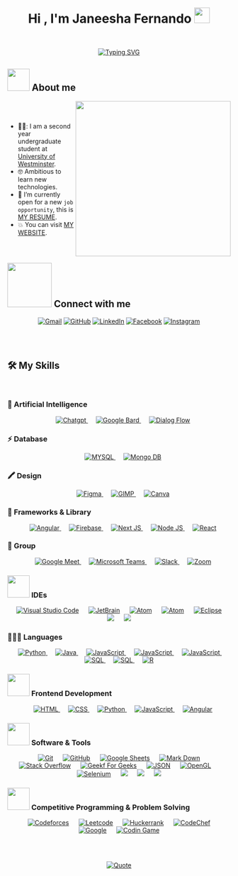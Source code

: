 <h1 align="center">Hi , I'm Janeesha Fernando <img src="https://media.giphy.com/media/hvRJCLFzcasrR4ia7z/giphy.gif" width="35"></h1>
<br>
<p align="center">
<a href="https://git.io/typing-svg"><img src="https://readme-typing-svg.demolab.com?font=Fira+Code&weight=600&pause=1000&color=237AF7&background=FFFFFF&center=true&vCenter=true&width=443&height=100&lines=Software+Engineering+Student;University+of+Westminster;Enthusiastic+Software+Developer+;Competitive+Programmer;janeeshafernando77%40gmail.com" alt="Typing SVG" /></a>
</p>

## <picture><img src = "https://github.com/7oSkaaa/7oSkaaa/blob/main/Images/about_me.gif?raw=true" width = 50px></picture> About me

<picture> <img align="right" src="https://user-images.githubusercontent.com/74038190/221352975-94759904-aa4c-4032-a8ab-b546efb9c478.gif" width = 350px></picture>

<br><br>

- 👩‍🎓: I am a second year undergraduate student at [University of Westminster](https://www.westminster.ac.uk/).
- :nerd_face: Ambitious to learn new technologies.
- :thinking: I’m currently open for a new `job opportunity`, this is [MY RESUME]().
- :boom: You can visit [MY WEBSITE]().
<br>

## <picture> <img src="https://github.com/7oSkaaa/7oSkaaa/blob/main/Images/Connect-with-me.gif?raw=true" width="100px"> </picture> Connect with me
<p align="center">
	<a href="mailto:janeeshafernando77@gmail.com"><img img src="https://img.shields.io/badge/gmail-%23EA4335.svg?style=plastic&logo=gmail&logoColor=white" alt="Gmail"/></a>
	<a href="https://github.com/janeeshafernando02"><img src="https://img.shields.io/badge/github-%23181717.svg?style=plastic&logo=github&logoColor=white" alt="GitHub"/></a>
	</a>
	<a href="https://www.linkedin.com/in/shalindi-fernando-98512927a/"><img src="https://img.shields.io/badge/linkedin-%230A66C2.svg?style=plastic&logo=linkedin&logoColor=white" alt="LinkedIn"/></a>
	<a href="https://www.facebook.com/profile.php?id=100084432848059"><img src="https://img.shields.io/badge/facebook-%231877F2.svg?style=plastic&logo=facebook&logoColor=white" alt="Facebook"/></a>
	<a href="https://www.instagram.com/shalindi_janeesha/?hl=en"><img src="https://img.shields.io/badge/instagram-%23E4405F.svg?style=plastic&logo=instagram&logoColor=white" alt="Instagram"/></a>

</p>
<br><br>

## 🛠️ My Skills
<br>

### 🤖 Artificial Intelligence
<p align = "center">
	&emsp;
	   <a href = "https://chat.openai.com/auth/login" target="_blank">
	   <img alt="Chatgpt" src = "https://img.shields.io/badge/ChatGPT-74aa9c?style=for-the-badge&logo=openai&logoColor=white">
	   </a>	   
	&emsp;
        <a href = "https://bard.google.com" target="_blank">
	   <img alt="Google Bard" src = "https://img.shields.io/badge/Google%20Bard-886FBF?style=for-the-badge&logo=googlebard&logoColor=fff">
	   </a>	   
	&emsp;
        <a href = "https://cloud.google.com/dialogflow?hl=en" target="_blank">
	   <img alt="Dialog Flow" src = "https://img.shields.io/badge/dialogflow-FF9800?style=for-the-badge&logo=dialogflow&logoColor=white">
	   </a>	   	
</p>

### ⚡ Database 

<p align = "center">
	&emsp;
	   <a href = "https://dev.mysql.com/doc/" target="_blank">
	   <img alt="MYSQL" src = "https://img.shields.io/badge/MySQL-005C84?style=for-the-badge&logo=mysql&logoColor=white">
	   </a>	   
	&emsp;
        <a href = "https://www.mongodb.com/docs/" target="_blank">
	   <img alt="Mongo DB" src = "https://img.shields.io/badge/MongoDB-4EA94B?style=for-the-badge&logo=mongodb&logoColor=white">
	   </a>	   
</p>

### 🖍 Design
<p align = "center">
	&emsp;
	   <a href = "https://www.figma.com" target="_blank">
	   <img alt="Figma" src = "https://img.shields.io/badge/Figma-F24E1E?style=for-the-badge&logo=figma&logoColor=white">
	   </a>	   
	&emsp;
        <a href = "https://www.gimp.org" target="_blank">
	   <img alt="GIMP" src = "https://img.shields.io/badge/gimp-5C5543?style=for-the-badge&logo=gimp&logoColor=white">
	   </a>	  
	&emsp;
        <a href = "http://www.canva.com/" target="_blank">
	   <img alt="Canva" src = "https://img.shields.io/badge/Canva-%2300C4CC.svg?&style=for-the-badge&logo=Canva&logoColor=white">
	   </a>	 
</p>

### 🚀 Frameworks & Library
<p align = "center">
	&emsp;
	   <a href = "https://angular.io/start" target="_blank">
	   <img alt="Angular" src = "https://img.shields.io/badge/Angular-DD0031?style=for-the-badge&logo=angular&logoColor=white">
	   </a>	   
	&emsp;
        <a href = "https://firebase.google.com/docs" target="_blank">
	   <img alt="Firebase" src = "https://img.shields.io/badge/firebase-ffca28?style=for-the-badge&logo=firebase&logoColor=black">
	   </a>	  
	&emsp;
        <a href = "https://nextjs.org/docs" target="_blank">
	   <img alt="Next JS" src = "https://img.shields.io/badge/next%20js-000000?style=for-the-badge&logo=nextdotjs&logoColor=white">
	   </a>	
	&emsp;
        <a href = "https://nodejs.org/en/docs" target="_blank">
	   <img alt="Node JS" src = "https://img.shields.io/badge/Node%20js-339933?style=for-the-badge&logo=nodedotjs&logoColor=white">
	   </a>	
    &emsp;
        <a href = "https://legacy.reactjs.org/docs/getting-started.html" target="_blank">
	   <img alt="React" src = "https://img.shields.io/badge/React-20232A?style=for-the-badge&logo=react&logoColor=61DAFB">
	   </a>	
</p>

### 🤜 Group
<p align = "center">
	&emsp;
	   <a href = "https://meet.google.com/" target="_blank">
	   <img alt="Google Meet" src = "https://img.shields.io/badge/Google%20Meet-00897B?style=for-the-badge&logo=google-meet&logoColor=white">
	   </a>	   
	&emsp;
        <a href = "https://www.microsoft.com/en-us/microsoft-teams/group-chat-software" target="_blank">
	   <img alt="Microsoft Teams" src = "https://img.shields.io/badge/Microsoft_Teams-6264A7?style=for-the-badge&logo=microsoft-teams&logoColor=white">
	   </a>	  
	&emsp;
        <a href = "https://slack.com/" target="_blank">
	   <img alt="Slack" src = "https://img.shields.io/badge/Slack-4A154B?style=for-the-badge&logo=slack&logoColor=white">
	   </a>	
	&emsp;
        <a href = "https://zoom.us/" target="_blank">
	   <img alt="Zoom" src = "https://img.shields.io/badge/Zoom-2D8CFF?style=for-the-badge&logo=zoom&logoColor=white">
	   </a>	
</p>

 ### <picture> <img src = "https://github.com/7oSkaaa/7oSkaaa/blob/main/Images/IDEs.gif?raw=true" width = 50px>  </picture> IDEs
 
<p align="center">
  &emsp;
    <a href="#"><img alt="Visual Studio Code" src="https://img.shields.io/badge/VSCode-0078D4?style=for-the-badge&logo=visual%20studio%20code&logoColor=white"></a>
  &emsp;
    <a href="#"><img alt="JetBrain" src="https://img.shields.io/badge/IntelliJ_IDEA-000000.svg?style=for-the-badge&logo=intellij-idea&logoColor=white" /></a>
  &emsp;
    <a href="#"><img alt="Atom" src="https://img.shields.io/badge/Atom-66595C?style=for-the-badge&logo=Atom&logoColor=white" /></a>
  &emsp;
    <a href="#"><img alt="Atom" src="https://img.shields.io/badge/PyCharm-000000.svg?&style=for-the-badge&logo=PyCharm&logoColor=white" /></a>
  &emsp;
    <a href="#"><img alt="Eclipse" src="https://img.shields.io/badge/Eclipse-2C2255?style=for-the-badge&logo=eclipse&logoColor=white" /></a>
 &emsp;	
    <a href="#"><img src="https://img.shields.io/badge/RStudio-75AADB?style=for-the-badge&logo=RStudio&logoColor=white"/></a>	
&emsp;	
    <a href="#"><img src="https://img.shields.io/badge/sublime_text-%23575757.svg?&style=for-the-badge&logo=sublime-text&logoColor=important"/></a>	   	
</p>


### 👩🏽‍💻 Languages

<p align="center"> 
  &emsp;
    <a href="https://www.python.org" target="_blank">
    <img alt="Python" src="https://img.shields.io/badge/Python-FFD43B?style=for-the-badge&logo=python&logoColor=blue">
  </a>
  &emsp;
  <a href="https://www.java.com" target="_blank"> 
    <img alt="Java" src="https://img.shields.io/badge/java-%23ED8B00.svg?style=for-the-badge&logo=openjdk&logoColor=white">
  </a>
 &emsp;
  <a href="https://developer.mozilla.org/en-US/docs/Web/JavaScript" target="_blank"> 
     <img alt="JavaScript" src="https://img.shields.io/badge/HTML5-E34F26?style=for-the-badge&logo=html5&logoColor=white">
   </a>	
&emsp;
  <a href="https://developer.mozilla.org/en-US/docs/Web/JavaScript" target="_blank"> 
     <img alt="JavaScript" src="https://img.shields.io/badge/CSS3-1572B6?style=for-the-badge&logo=css3&logoColor=white">
   </a>	
   &emsp;
  <a href="https://developer.mozilla.org/en-US/docs/Web/JavaScript" target="_blank"> 
     <img alt="JavaScript" src="https://img.shields.io/badge/JavaScript-323330?style=for-the-badge&logo=javascript&logoColor=F7DF1E">
   </a>	
 &emsp;
     <a href="https://www.geeksforgeeks.org/sql-tutorial/" target="_blank"> 
     <img alt="SQL" src="https://img.shields.io/badge/JavaScript%20-%23F7DF1E.svg?style=plastic&logo=javascript&logoColor=black">
   </a>
&emsp;
    <a href="https://www.geeksforgeeks.org/sql-tutorial/" target="_blank"> 
     <img alt="SQL" src="https://img.shields.io/badge/Pandas-2C2D72?style=for-the-badge&logo=pandas&logoColor=white">
   </a>
&emsp;
	
  <a href="https://www.w3schools.com/r/r_intro.asp" target="_blank"> 
    <img alt="R" src="https://img.shields.io/badge/R%20-%2300599C.svg?style=plastic&logo=R&logoColor=white">
  </a> 	
</p>

### <picture> <img src = "https://github.com/7oSkaaa/7oSkaaa/blob/main/Images/Front_End.gif?raw=true" width = 50px>  </picture> Frontend Development
<p align = "center">  
  &emsp; 
  <a href="https://www.w3.org/html/" target="_blank"> 
   <img alt="HTML" src="https://img.shields.io/badge/HTML5%20-%23E34F26.svg?style=plastic&logo=html5&logoColor=white">
  </a>   
  &emsp;
  <a href="https://www.w3schools.com/css/" target="_blank">
    <img alt="CSS" src="https://img.shields.io/badge/CSS%20-%231572B6.svg?style=plastic&logo=css3&logoColor=white">
  </a> 
  &emsp;
  <a href="https://www.python.org" target="_blank">
    <img alt="Python" src="https://img.shields.io/badge/react-%2361DAFB.svg?style=plastic&logo=React&logoColor=black">
  </a>
  &emsp;
  <a href="https://developer.mozilla.org/en-US/docs/Web/JavaScript" target="_blank"> 
     <img alt="JavaScript" src="https://img.shields.io/badge/JavaScript%20-%23F7DF1E.svg?style=plastic&logo=javascript&logoColor=black">
   </a>
    &emsp;
  <a href="https://developer.mozilla.org/en-US/docs/Web/JavaScript" target="_blank"> 
     <img alt="Angular" src="https://img.shields.io/badge/Angular%20-%23F7DF1E.svg?style=plastic&logo=angular&logoColor=black">
   </a>
	
</p>

 ### <picture> <img src = "https://github.com/7oSkaaa/7oSkaaa/blob/main/Images/Software_Tools.gif?raw=true" width = 50px>  </picture> Software & Tools
 
<p align="center">
  &emsp;
    <a href="#"><img alt="Git" src="https://img.shields.io/badge/Git%20-%23F05033.svg?style=plastic&logo=git&logoColor=white"></a>
  &emsp;
    <a href="#"><img alt="GitHub" src="https://img.shields.io/badge/github-%23181717.svg?style=plastic&logo=github&logoColor=white"></a>
  &emsp;
    <a href="#"><img alt="Google Sheets" src="https://img.shields.io/badge/Google%20Sheets%20-%2334A853.svg?style=plastic&logo=google%20sheets&logoColor=white"></a>
  &emsp;
    <a href="#"><img alt="Mark Down" src="https://img.shields.io/badge/Markdown-000000?style=plastic&logo=markdown&logoColor=white"></a>
  &emsp;
    <a href="#"><img alt="Stack Overflow" src="https://img.shields.io/badge/-Stack%20Overflow-FE7A16?style=plastic&logo=stack-overflow&logoColor=white"></a>
  &emsp;
    <a href="#"><img alt="Geekf For Geeks" src="https://img.shields.io/badge/geeksforgeeks-%230F9D58.svg?style=plastic&logo=geeksforgeeks&logoColor=white"></a>
  &emsp;
    <a href="#"><img alt="JSON" img src="https://img.shields.io/badge/json-%23000000.svg?style=plastic&logo=json&logoColor=white"></a>
  &emsp;
    <a href="#"><img alt="OpenGL" src="https://img.shields.io/badge/opengl-%235586A4.svg?style=plastic&logo=opengl&logoColor=white"></a>
  &emsp;
    <a href="#"><img alt="Selenium" src="https://img.shields.io/badge/selenium-%2343B02A.svg?&style=plastic&logo=selenium&logoColor=white"></a>
    &emsp;
    <a href="#"><img src="https://img.shields.io/badge/latex-%23008080.svg?&style=plastic&logo=latex&logoColor=white" /></a>
    &emsp;
    <a href="#"><img src="https://img.shields.io/badge/django-%23092E20.svg?&style=plastic&logo=django&logoColor=white" /></a>
    &emsp;
    <a href="#"><img src="https://img.shields.io/badge/mysql-%234479A1.svg?&style=plastic&logo=mysql&logoColor=white"/></a>
   
</p>




 ### <picture> <img src = "https://github.com/7oSkaaa/7oSkaaa/blob/main/Images/CP_PS.gif?raw=true" width = 50px>  </picture> Competitive Programming & Problem Solving
 
<p align="center">
  &emsp;
    <a href="#"><img alt = "Codeforces" src="https://img.shields.io/badge/codeforces%20-%231F8ACB.svg?style=plastic&logo=codeforces&logoColor=white" /></a>	
  &emsp;
    <a href="#"><img alt = "Leetcode" src="https://img.shields.io/badge/leetcode%20-%23FFA116.svg?style=plastic&logo=leetcode&logoColor=black" /></a>
  &emsp;
    <a href="#"><img alt = "Huckerrank" src="https://img.shields.io/badge/hackerrank-%232EC866.svg?style=plastic&logo=hackerrank&logoColor=white" /></a>
  &emsp;
    <a href="#"><img alt = "CodeChef" src="https://img.shields.io/badge/codechef-%235B4638.svg?style=plastic&logo=codechef&logoColor=white" /></a>
  &emsp;
    <a href="#"><img alt = "Google" src="https://img.shields.io/badge/google-%234285F4.svg?style=plastic&logo=google&logoColor=white" /></a>
  &emsp;
    <a href="#"><img alt = "Codin Game" src="https://img.shields.io/badge/codingame-%23F2BB13.svg?&style=plastic&logo=codingame&logoColor=black" /></a>
</p>

<br><br>

<p align = "center">
	<a href="https://github.com/piyushsuthar/github-readme-quotes"> <img alt = "Quote" src="https://quotes-github-readme.vercel.app/api?type=horizontal&theme=tokyonight&animation=grow_out_in&quoteCategory=programming">
</p>
